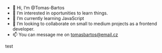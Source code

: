 - 👋 Hi, I’m @Tomas-Bartos
- 👀 I’m interested in oportunities to learn things.
- 🌱 I’m currently learning JavaScript
- 💞️ I’m looking to collaborate on small to medium projects as a frontend developer.
- 📫 You can message me on tomasbartos@email.cz

<!---
Tomas-Bartos/Tomas-Bartos is a ✨ special ✨ repository because its `README.md` (this file) appears on your GitHub profile.
You can click the Preview link to take a look at your changes.
--->

test
